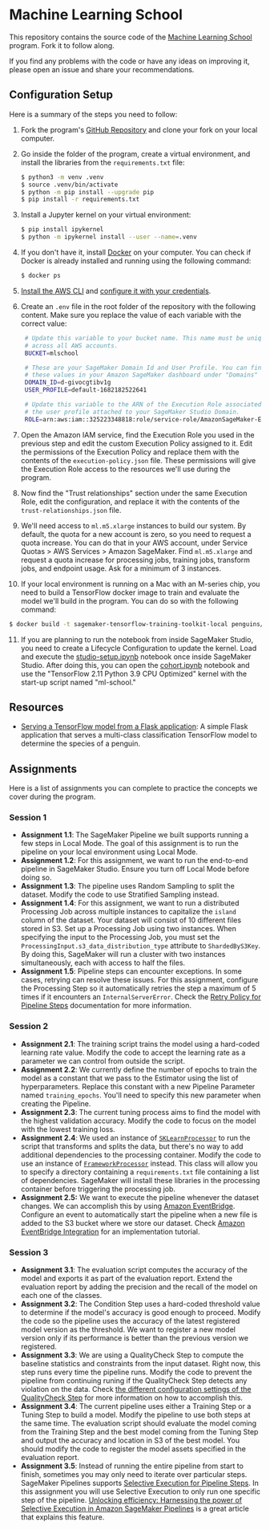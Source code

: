 # Machine Learning School

This repository contains the source code of the [Machine Learning School](https://www.ml.school) program. Fork it to follow along.

If you find any problems with the code or have any ideas on improving it, please open an issue and share your recommendations.

## Configuration Setup

Here is a summary of the steps you need to follow:

1. Fork the program's [GitHub Repository](https://github.com/svpino/ml.school) and clone your fork on your local computer.

2. Go inside the folder of the program, create a virtual environment, and install the libraries from the `requirements.txt` file:

   ```bash
   $ python3 -m venv .venv
   $ source .venv/bin/activate
   $ python -m pip install --upgrade pip
   $ pip install -r requirements.txt
   ```

3. Install a Jupyter kernel on your virtual environment:

   ```bash
   $ pip install ipykernel
   $ python -m ipykernel install --user --name=.venv
   ```
   
4. If you don't have it, install [Docker](https://docs.docker.com/) on your computer. You can check if Docker is already installed and running using the following command:

   ```bash
   $ docker ps
   ```

5. [Install the AWS CLI](https://docs.aws.amazon.com/cli/latest/userguide/getting-started-install.html) and [configure it with your credentials](https://docs.aws.amazon.com/cli/latest/userguide/cli-configure-files.html).


6. Create an `.env` file in the root folder of the repository with the following content. Make sure you replace the value of each variable with the correct value:

   ```bash
    # Update this variable to your bucket name. This name must be unique 
    # across all AWS accounts.
    BUCKET=mlschool

    # These are your SageMaker Domain Id and User Profile. You can find
    # these values in your Amazon SageMaker dashboard under "Domains"
    DOMAIN_ID=d-givocgtibv1g
    USER_PROFILE=default-1682182522641

    # Update this variable to the ARN of the Execution Role associated to 
    # the user profile attached to your SageMaker Studio Domain.
    ROLE=arn:aws:iam::325223348818:role/service-role/AmazonSageMaker-ExecutionRole-20230312T160501
   ```
7. Open the Amazon IAM service, find the Execution Role you used in the previous step and edit the custom Execution Policy assigned to it. Edit the permissions of the Execution Policy and replace them with the contents of the `execution-policy.json` file. These permissions will give the Execution Role access to the resources we'll use during the program.

8. Now find the "Trust relationships" section under the same Execution Role, edit the configuration, and replace it with the contents of the `trust-relationships.json` file.

9. We'll need access to `ml.m5.xlarge` instances to build our system. By default, the quota for a new account is zero, so you need to request a quota increase. You can do that in your AWS account, under Service Quotas > AWS Services > Amazon SageMaker. Find `ml.m5.xlarge` and request a quota increase for processing jobs, training jobs, transform jobs, and endpoint usage. Ask for a minimum of 3 instances.

10. If your local environment is running on a Mac with an M-series chip, you need to build a TensorFlow docker image to train and evaluate the model we'll build in the program. You can do so with the following command:

   ```bash
   $ docker build -t sagemaker-tensorflow-training-toolkit-local penguins/container/.
   ```

11. If you are planning to run the notebook from inside SageMaker Studio, you need to create a Lifecycle Configuration to update the kernel. Load and execute the [studio-setup.ipynb](penguins/studio-setup.ipynb) notebook once inside SageMaker Studio. After doing this, you can open the [cohort.ipynb](penguins/cohort.ipynb) notebook and use the "TensorFlow 2.11 Python 3.9 CPU Optimized" kernel with the start-up script named "ml-school."


## Resources

* [Serving a TensorFlow model from a Flask application](penguins/serving/flask/README.md): A simple Flask application that serves a multi-class classification TensorFlow model to determine the species of a penguin.


## Assignments

Here is a list of assignments you can complete to practice the concepts we cover during the program.

### Session 1

* **Assignment 1.1**: The SageMaker Pipeline we built supports running a few steps in Local Mode. The goal of this assignment is to run the pipeline on your local environment using Local Mode.
* **Assignment 1.2**: For this assignment, we want to run the end-to-end pipeline in SageMaker Studio. Ensure you turn off Local Mode before doing so.
* **Assignment 1.3**: The pipeline uses Random Sampling to split the dataset. Modify the code to use Stratified Sampling instead.
* **Assignment 1.4**: For this assignment, we want to run a distributed Processing Job across multiple instances to capitalize the `island` column of the dataset. Your dataset will consist of 10 different files stored in S3. Set up a Processing Job using two instances. When specifying the input to the Processing Job, you must set the `ProcessingInput.s3_data_distribution_type` attribute to `ShardedByS3Key`. By doing this, SageMaker will run a cluster with two instances simultaneously, each with access to half the files.
* **Assignment 1.5**: Pipeline steps can encounter exceptions. In some cases, retrying can resolve these issues. For this assignment, configure the Processing Step so it automatically retries the step a maximum of 5 times if it encounters an `InternalServerError`. Check the [Retry Policy for Pipeline Steps](https://docs.aws.amazon.com/sagemaker/latest/dg/pipelines-retry-policy.html) documentation for more information.

### Session 2

* **Assignment 2.1**: The training script trains the model using a hard-coded learning rate value. Modify the code to accept the learning rate as a parameter we can control from outside the script.
* **Assignment 2.2**: We currently define the number of epochs to train the model as a constant that we pass to the Estimator using the list of hyperparameters. Replace this constant with a new Pipeline Parameter named `training_epochs`. You'll need to specify this new parameter when creating the Pipeline.
* **Assignment 2.3**: The current tuning process aims to find the model with the highest validation accuracy. Modify the code to focus on the model with the lowest training loss.
* **Assignment 2.4**: We used an instance of [`SKLearnProcessor`](https://sagemaker.readthedocs.io/en/stable/frameworks/sklearn/sagemaker.sklearn.html#scikit-learn-processor) to run the script that transforms and splits the data, but there's no way to add additional dependencies to the processing container. Modify the code to use an instance of [`FrameworkProcessor`](https://sagemaker.readthedocs.io/en/stable/api/training/processing.html#sagemaker.processing.FrameworkProcessor) instead. This class will allow you to specify a directory containing a `requirements.txt` file containing a list of dependencies. SageMaker will install these libraries in the processing container before triggering the processing job.
* **Assignment 2.5:** We want to execute the pipeline whenever the dataset changes. We can accomplish this by using [Amazon EventBridge](https://docs.aws.amazon.com/eventbridge/latest/userguide/eb-what-is.html). Configure an event to automatically start the pipeline when a new file is added to the S3 bucket where we store our dataset. Check [Amazon EventBridge Integration](https://docs.aws.amazon.com/sagemaker/latest/dg/pipeline-eventbridge.html) for an implementation tutorial.


### Session 3

* **Assignment 3.1**: The evaluation script computes the accuracy of the model and exports it as part of the evaluation report. Extend the evaluation report by adding the precision and the recall of the model on each one of the classes.
* **Assignment 3.2**: The Condition Step uses a hard-coded threshold value to determine if the model's accuracy is good enough to proceed. Modify the code so the pipeline uses the accuracy of the latest registered model version as the threshold. We want to register a new model version only if its performance is better than the previous version we registered.
* **Assignment 3.3**: We are using a QualityCheck Step to compute the baseline statistics and constraints from the input dataset. Right now, this step runs every time the pipeline runs. Modify the code to prevent the pipeline from continuing runing if the QualityCheck Step detects any violation on the data. Check [the different configuration settings of the QualityCheck Step](https://docs.aws.amazon.com/sagemaker/latest/dg/pipelines-quality-clarify-baseline-lifecycle.html) for more information on how to accomplish this.
* **Assignment 3.4**: The current pipeline uses either a Training Step or a Tuning Step to build a model. Modify the pipeline to use both steps at the same time. The evaluation script should evaluate the model coming from the Training Step and the best model coming from the Tuning Step and output the accuracy and location in S3 of the best model. You should modify the code to register the model assets specified in the evaluation report.
* **Assignment 3.5**: Instead of running the entire pipeline from start to finish, sometimes you may only need to iterate over particular steps. SageMaker Pipelines supports [Selective Execution for Pipeline Steps](https://docs.aws.amazon.com/sagemaker/latest/dg/pipelines-selective-ex.html). In this assignment you will use Selective Execution to only run one specific step of the pipeline. [Unlocking efficiency: Harnessing the power of Selective Execution in Amazon SageMaker Pipelines](https://aws.amazon.com/blogs/machine-learning/unlocking-efficiency-harnessing-the-power-of-selective-execution-in-amazon-sagemaker-pipelines/) is a great article that explains this feature.
